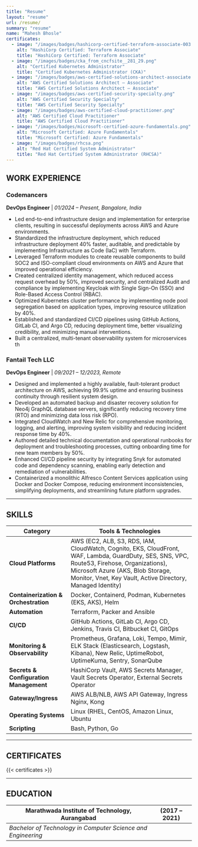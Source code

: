 ```yaml
---
title: "Resume"
layout: "resume"
url: /resume/
summary: "resume"
name: "Mahesh Bhosle"
certificates:
  - image: "/images/badges/hashicorp-certified-terraform-associate-003.png"
    alt: "HashiCorp Certified: Terraform Associate"
    title: "HashiCorp Certified: Terraform Associate"
  - image: "/images/badges/cka_from_cncfsite__281_29.png"
    alt: "Certified Kubernetes Administrator"
    title: "Certified Kubernetes Administrator (CKA)"
  - image: "/images/badges/aws-certified-solutions-architect-associate.png"
    alt: "AWS Certified Solutions Architect – Associate"
    title: "AWS Certified Solutions Architect – Associate"
  - image: "/images/badges/aws-certified-security-specialty.png"
    alt: "AWS Certified Security Specialty"
    title: "AWS Certified Security Specialty"
  - image: "/images/badges/aws-certified-cloud-practitioner.png"
    alt: "AWS Certified Cloud Practitioner"
    title: "AWS Certified Cloud Practitioner"
  - image: "/images/badges/microsoft-certified-azure-fundamentals.png"
    alt: "Microsoft Certified: Azure Fundamentals"
    title: "Microsoft Certified: Azure Fundamentals"
  - image: "/images/badges/rhcsa.png"
    alt: "Red Hat Certified System Administrator"
    title: "Red Hat Certified System Administrator (RHCSA)"
---
```


## WORK EXPERIENCE

### Codemancers
**DevOps Engineer** | *01/2024 – Present, Bangalore, India*

- Led end-to-end infrastructure design and implementation for enterprise clients, resulting in successful deployments across AWS
and Azure environments.
- Standardized the infrastructure deployment, which reduced infrastructure deployment 40% faster, auditable, and predictable by
implementing Infrastructure as Code (IaC) with Terraform.
- Leveraged Terraform modules to create reusable components to build SOC2 and ISO-compliant cloud environments on AWS and
Azure that improved operational efficiency.
- Created centralized identity management, which reduced access request overhead by 50%, improved security, and centralized
Audit and compliance by implementing Keycloak with Single Sign-On (SSO) and Role-Based Access Control (RBAC).
- Optimized Kubernetes cluster performance by implementing node pool segregation based on application types, improving resource
utilization by 40%.
- Established and standardized CI/CD pipelines using GitHub Actions, GitLab CI, and Argo CD, reducing deployment time, better
visualizing credibility, and minimizing manual interventions.
- Built a centralized, multi-tenant observability system for microservices th

### Fantail Tech LLC
**DevOps Engineer** | *09/2021 – 12/2023, Remote*

- Designed and implemented a highly available, fault-tolerant product architecture on AWS, achieving 99.9% uptime and ensuring
business continuity through resilient system design.
- Developed an automated backup and disaster recovery solution for Neo4j GraphQL database servers, significantly reducing
recovery time (RTO) and minimizing data loss risk (RPO).
- Integrated CloudWatch and New Relic for comprehensive monitoring, logging, and alerting, improving system visibility and
reducing incident response time by 40%.
- Authored detailed technical documentation and operational runbooks for deployment and troubleshooting processes, cutting
onboarding time for new team members by 50%.
- Enhanced CI/CD pipeline security by integrating Snyk for automated code and dependency scanning, enabling early detection
and remediation of vulnerabilities.
- Containerized a monolithic Alfresco Content Services application using Docker and Docker Compose, reducing environment
inconsistencies, simplifying deployments, and streamlining future platform upgrades.
---

## SKILLS

| Category                | Tools & Technologies |
|-------------------------|---------------------|
| **Cloud Platforms** | AWS (EC2, ALB, S3, RDS, IAM, CloudWatch, Cognito, EKS, CloudFront, WAF, Lambda, GuardDuty, SES, SNS, VPC, Route53, Firehose, Organizations), Microsoft Azure (AKS, Blob Storage, Monitor, Vnet, Key Vault, Active Directory, Managed Identity) |
| **Containerization & Orchestration** | Docker, Containerd, Podman, Kubernetes (EKS, AKS), Helm |
| **Automation** | Terraform, Packer and Ansible |
| **CI/CD** | GitHub Actions, GitLab CI, Argo CD, Jenkins, Travis CI, Bitbucket CI, GitOps |
| **Monitoring & Observability** |Prometheus, Grafana, Loki, Tempo, Mimir, ELK Stack (Elasticsearch, Logstash, Kibana), New Relic, UptimeRobot, UptimeKuma, Sentry, SonarQube |
| **Secrets & Configuration Management** | HashiCorp Vault, AWS Secrets Manager, Vault Secrets Operator, External Secrets Operator |
| **Gateway/Ingress** | AWS ALB/NLB, AWS API Gateway, Ingress Nginx, Kong |
| **Operating Systems** | Linux (RHEL, CentOS, Amazon Linux, Ubuntu |
| **Scripting** | Bash, Python, Go |

---

## CERTIFICATES

{{< certificates >}}

---

## EDUCATION

| Marathwada Institute of Technology, Aurangabad | (2017 – 2021) |
|-------------------------|---------------------|
| *Bachelor of Technology in Computer Science and Engineering* |  |
